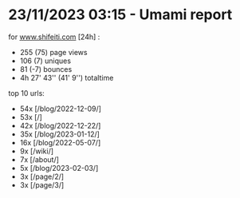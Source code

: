 # 23/11/2023 03:15 - Umami report
for www.shifeiti.com [24h] :

 - 255 (75) page views
 - 106 (7) uniques
 - 81 (-7) bounces
 - 4h 27' 43'' (41' 9'') totaltime


top 10 urls:
 - 54x [/blog/2022-12-09/]
 - 53x [/]
 - 42x [/blog/2022-12-22/]
 - 35x [/blog/2023-01-12/]
 - 16x [/blog/2022-05-07/]
 - 9x [/wiki/]
 - 7x [/about/]
 - 5x [/blog/2023-02-03/]
 - 3x [/page/2/]
 - 3x [/page/3/]


